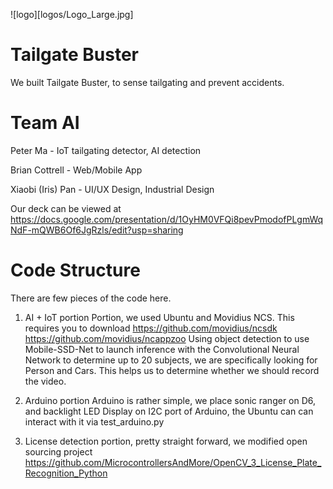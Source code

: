 ![logo][logos/Logo_Large.jpg]
# Tailgate Buster
We built Tailgate Buster, to sense tailgating and prevent accidents.

# Team AI
Peter Ma - IoT tailgating detector, AI detection

Brian Cottrell - Web/Mobile App

Xiaobi (Iris) Pan - UI/UX Design, Industrial Design

Our deck can be viewed at 
https://docs.google.com/presentation/d/1OyHM0VFQi8pevPmodofPLgmWqNdF-mQWB6Of6JgRzls/edit?usp=sharing

# Code Structure
There are few pieces of the code here.
1) AI + IoT portion Portion, we used Ubuntu and Movidius NCS.  This requires you to download
https://github.com/movidius/ncsdk
https://github.com/movidius/ncappzoo
Using object detection to use Mobile-SSD-Net to launch inference with the Convolutional Neural Network to determine up to 20 subjects, we are specifically looking for Person and Cars.  This helps us to determine whether we should record the video.

2) Arduino portion
Arduino is rather simple, we place sonic ranger on D6, and backlight LED Display on I2C port of Arduino, the Ubuntu can can interact with it via test_arduino.py

3) License detection portion, pretty straight forward, we modified open sourcing project
https://github.com/MicrocontrollersAndMore/OpenCV_3_License_Plate_Recognition_Python

